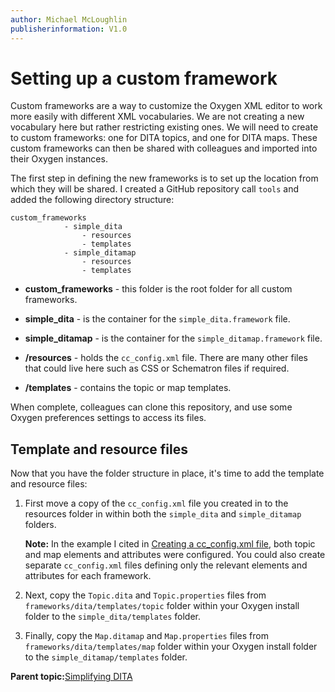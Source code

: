 ```yaml
---
author: Michael McLoughlin
publisherinformation: V1.0
---
```


# Setting up a custom framework

Custom frameworks are a way to customize the Oxygen XML editor to work more easily with different XML vocabularies. We are not creating a new vocabulary here but rather restricting existing ones. We will need to create to custom frameworks: one for DITA topics, and one for DITA maps. These custom frameworks can then be shared with colleagues and imported into their Oxygen instances.

The first step in defining the new frameworks is to set up the location from which they will be shared. I created a GitHub repository call `tools` and added the following directory structure:

```language-markup
custom_frameworks
            - simple_dita
                - resources
                - templates
            - simple_ditamap
                - resources
                - templates
```

-   **custom\_frameworks** - this folder is the root folder for all custom frameworks.

-   **simple\_dita** - is the container for the `simple_dita.framework` file.

-   **simple\_ditamap** - is the container for the `simple_ditamap.framework` file.

-   **/resources** - holds the `cc_config.xml` file. There are many other files that could live here such as CSS or Schematron files if required.

-   **/templates** - contains the topic or map templates.


When complete, colleagues can clone this repository, and use some Oxygen preferences settings to access its files.

## Template and resource files

Now that you have the folder structure in place, it's time to add the template and resource files:

1.  First move a copy of the `cc_config.xml` file you created in to the resources folder in within both the `simple_dita` and `simple_ditamap` folders.

    **Note:** In the example I cited in [Creating a cc\_config.xml file](cc_config.md), both topic and map elements and attributes were configured. You could also create separate `cc_config.xml` files defining only the relevant elements and attributes for each framework.

2.  Next, copy the `Topic.dita` and `Topic.properties` files from `frameworks/dita/templates/topic` folder within your Oxygen install folder to the `simple_dita/templates` folder.

3.  Finally, copy the `Map.ditamap` and `Map.properties` files from `frameworks/dita/templates/map` folder within your Oxygen install folder to the `simple_ditamap/templates` folder.


**Parent topic:**[Simplifying DITA](simplifying-dita.md)

